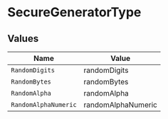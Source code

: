 # SecureGeneratorType


## Values

| Name                 | Value                |
| -------------------- | -------------------- |
| `RandomDigits`       | randomDigits         |
| `RandomBytes`        | randomBytes          |
| `RandomAlpha`        | randomAlpha          |
| `RandomAlphaNumeric` | randomAlphaNumeric   |